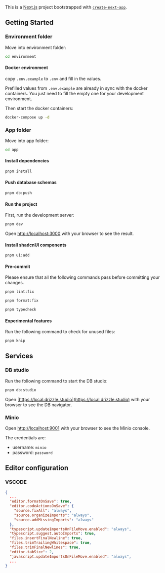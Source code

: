 This is a [Next.js](https://nextjs.org) project bootstrapped with [`create-next-app`](https://nextjs.org/docs/app/api-reference/cli/create-next-app).

## Getting Started

### Environment folder

Move into environment folder:

```bash
cd environment
```

#### Docker environment

copy `.env.example` to `.env` and fill in the values.

Prefilled values from `.env.example` are already in sync with the docker containers. You just need to fill the empty one for your development environment.

Then start the docker containers:

```bash
docker-compose up -d
```

### App folder

Move into app folder:

```bash
cd app
```

#### Install dependencies

```bash
pnpm install
```

#### Push database schemas

```bash
pnpm db:push
```

#### Run the project

First, run the development server:

```bash
pnpm dev
```

Open [http://localhost:3000](http://localhost:3000) with your browser to see the result.

#### Install shadcnUI components

```bash
pnpm ui:add
```

#### Pre-commit

Please ensure that all the following commands pass before committing your changes.

```bash
pnpm lint:fix

pnpm format:fix

pnpm typecheck
```

#### Experimental features

Run the following command to check for unused files:

```bash
pnpm knip
```

## Services

### DB studio

Run the following command to start the DB studio:

```bash
pnpm db:studio
```

Open [https://local.drizzle.studio](https://local.drizzle.studio) with your browser to see the DB navigator.

### Minio

Open [http://localhost:9001](http://localhost:9001) with your browser to see the Minio console.

The credentials are:

- username: `minio`
- password: `password`

## Editor configuration

### VSCODE

```json
{
  ...
  "editor.formatOnSave": true,
  "editor.codeActionsOnSave": {
    "source.fixAll": "always",
    "source.organizeImports": "always",
    "source.addMissingImports": "always"
  },
  "typescript.updateImportsOnFileMove.enabled": "always",
  "typescript.suggest.autoImports": true,
  "files.insertFinalNewline": true,
  "files.trimTrailingWhitespace": true,
  "files.trimFinalNewlines": true,
  "editor.tabSize": 2,
  "javascript.updateImportsOnFileMove.enabled": "always",
  ...
}
```
